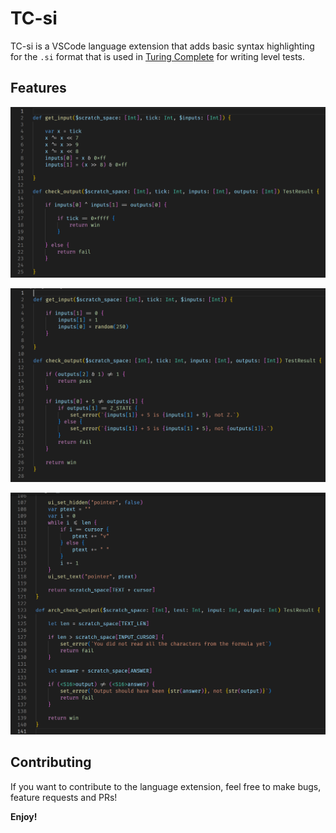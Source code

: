 # TC-si

TC-si is a VSCode language extension that adds basic syntax highlighting for the `.si` format that is used in [Turing Complete](https://store.steampowered.com/app/1444480/Turing_Complete/) for writing level tests.

## Features

![](images/1.png)

![](images/2.png)

![](images/3.png)

## Contributing

If you want to contribute to the language extension, feel free to make bugs, feature requests and PRs!

**Enjoy!**
